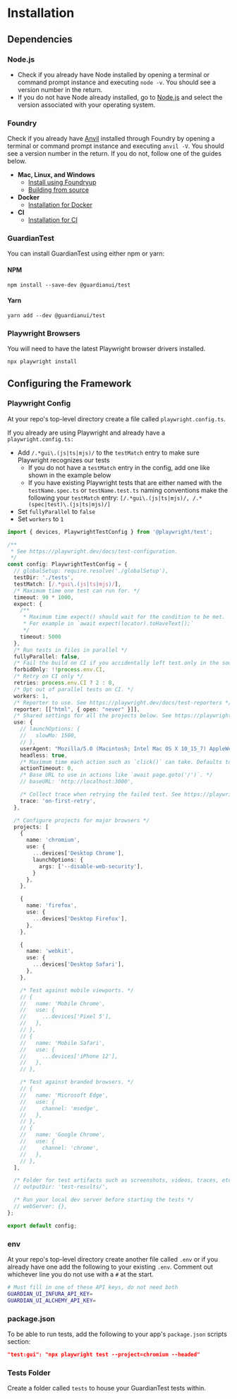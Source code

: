 # Installation

## Dependencies

### Node.js

* Check if you already have Node installed by opening a terminal or command prompt instance and executing `node -v`. You should see a version number in the return.
* If you do not have Node already installed, go to [Node.js](https://nodejs.org/en/download) and select the version associated with your operating system.

### Foundry

Check if you already have [Anvil](https://github.com/foundry-rs/foundry/tree/master/anvil) installed through Foundry by opening a terminal or command prompt instance and executing `anvil -V`. You should see a version number in the return. If you do not, follow one of the guides below.

* **Mac, Linux, and Windows**
  * [Install using Foundryup](https://book.getfoundry.sh/getting-started/installation#using-foundryup)
  * [Building from source](https://book.getfoundry.sh/getting-started/installation#building-from-source)
* **Docker**
  * [Installation for Docker](https://book.getfoundry.sh/getting-started/installation#using-foundry-with-docker)
* **CI**
  * [Installation for CI](https://book.getfoundry.sh/getting-started/installation#installing-for-ci-in-github-action)

### GuardianTest

You can install GuardianTest using either npm or yarn:

#### NPM

`npm install --save-dev @guardianui/test`

#### Yarn

`yarn add --dev @guardianui/test`

### Playwright Browsers

You will need to have the latest Playwright browser drivers installed.

`npx playwright install`

## Configuring the Framework

### Playwright Config

At your repo's top-level directory create a file called `playwright.config.ts`.

If you already are using Playwright and already have a `playwright.config.ts:`

* Add `/.*gui\.(js|ts|mjs)/` to the `testMatch` entry to make sure Playwright recognizes our tests
  * If you do not have a `testMatch` entry in the config, add one like shown in the example below
  * If you have existing Playwright tests that are either named with the `testName.spec.ts` or `testName.test.ts` naming conventions make the following your `testMatch` entry: `[/.*gui\.(js|ts|mjs)/, /.*(spec|test)\.(js|ts|mjs)/]`
* Set `fullyParallel` to `false`
* Set `workers` to `1`

```typescript
import { devices, PlaywrightTestConfig } from '@playwright/test';

/**
 * See https://playwright.dev/docs/test-configuration.
 */
const config: PlaywrightTestConfig = {
  // globalSetup: require.resolve('./globalSetup'),
  testDir: './tests',
  testMatch: [/.*gui\.(js|ts|mjs)/],
  /* Maximum time one test can run for. */
  timeout: 90 * 1000,
  expect: {
    /**
     * Maximum time expect() should wait for the condition to be met.
     * For example in `await expect(locator).toHaveText();`
     */
    timeout: 5000
  },
  /* Run tests in files in parallel */
  fullyParallel: false,
  /* Fail the build on CI if you accidentally left test.only in the source code. */
  forbidOnly: !!process.env.CI,
  /* Retry on CI only */
  retries: process.env.CI ? 2 : 0,
  /* Opt out of parallel tests on CI. */
  workers: 1,
  /* Reporter to use. See https://playwright.dev/docs/test-reporters */
  reporter: [["html", { open: "never" }]],
  /* Shared settings for all the projects below. See https://playwright.dev/docs/api/class-testoptions. */
  use: {
    // launchOptions: {
    //   slowMo: 1500,
    // },
    userAgent: "Mozilla/5.0 (Macintosh; Intel Mac OS X 10_15_7) AppleWebKit/537.36 (KHTML, like Gecko) Chrome/106.0.0.0 Safari/537.36",
    headless: true,
    /* Maximum time each action such as `click()` can take. Defaults to 0 (no limit). */
    actionTimeout: 0,
    /* Base URL to use in actions like `await page.goto('/')`. */
    // baseURL: 'http://localhost:3000',

    /* Collect trace when retrying the failed test. See https://playwright.dev/docs/trace-viewer */
    trace: 'on-first-retry',
  },

  /* Configure projects for major browsers */
  projects: [
    {
      name: 'chromium',
      use: {
        ...devices['Desktop Chrome'],
        launchOptions: {
          args: ['--disable-web-security'],
        }
      },
    },

    {
      name: 'firefox',
      use: {
        ...devices['Desktop Firefox'],
      },
    },

    {
      name: 'webkit',
      use: {
        ...devices['Desktop Safari'],
      },
    },

    /* Test against mobile viewports. */
    // {
    //   name: 'Mobile Chrome',
    //   use: {
    //     ...devices['Pixel 5'],
    //   },
    // },
    // {
    //   name: 'Mobile Safari',
    //   use: {
    //     ...devices['iPhone 12'],
    //   },
    // },

    /* Test against branded browsers. */
    // {
    //   name: 'Microsoft Edge',
    //   use: {
    //     channel: 'msedge',
    //   },
    // },
    // {
    //   name: 'Google Chrome',
    //   use: {
    //     channel: 'chrome',
    //   },
    // },
  ],

  /* Folder for test artifacts such as screenshots, videos, traces, etc. */
  // outputDir: 'test-results/',

  /* Run your local dev server before starting the tests */
  // webServer: {},
};

export default config;
```

### env

At your repo's top-level directory create another file called `.env` or if you already have one add the following to your existing `.env`. Comment out whichever line you do not use with a `#` at the start.

```bash
# Must fill in one of these API keys, do not need both
GUARDIAN_UI_INFURA_API_KEY=
GUARDIAN_UI_ALCHEMY_API_KEY=
```

### package.json

To be able to run tests, add the following to your app's `package.json` scripts section:

```json
"test:gui": "npx playwright test --project=chromium --headed"
```

### Tests Folder

Create a folder called `tests` to house your GuardianTest tests within.
